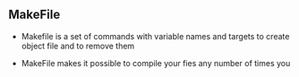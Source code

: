 ## MakeFile

- Makefile is a set of commands with variable names and targets to create object file and to remove them

- MakeFile makes it possible to compile your fies any number of times you
